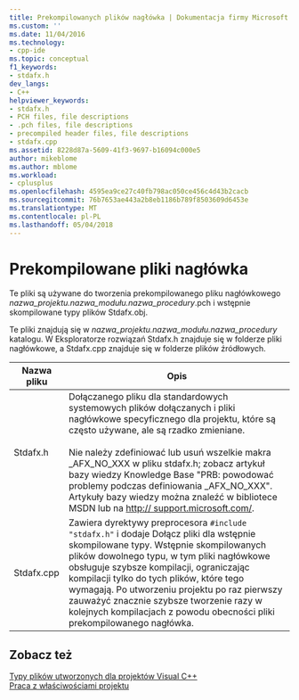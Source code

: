 ```yaml
---
title: Prekompilowanych plików nagłówka | Dokumentacja firmy Microsoft
ms.custom: ''
ms.date: 11/04/2016
ms.technology:
- cpp-ide
ms.topic: conceptual
f1_keywords:
- stdafx.h
dev_langs:
- C++
helpviewer_keywords:
- stdafx.h
- PCH files, file descriptions
- .pch files, file descriptions
- precompiled header files, file descriptions
- stdafx.cpp
ms.assetid: 8228d87a-5609-41f3-9697-b16094c000e5
author: mikeblome
ms.author: mblome
ms.workload:
- cplusplus
ms.openlocfilehash: 4595ea9ce27c40fb798ac050ce456c4d43b2cacb
ms.sourcegitcommit: 76b7653ae443a2b8eb1186b789f8503609d6453e
ms.translationtype: MT
ms.contentlocale: pl-PL
ms.lasthandoff: 05/04/2018
---
```

# <a name="precompiled-header-files"></a>Prekompilowane pliki nagłówka
Te pliki są używane do tworzenia prekompilowanego pliku nagłówkowego *nazwa_projektu.nazwa_modułu.nazwa_procedury*.pch i wstępnie skompilowane typy plików Stdafx.obj.  
  
 Te pliki znajdują się w *nazwa_projektu.nazwa_modułu.nazwa_procedury* katalogu. W Eksploratorze rozwiązań Stdafx.h znajduje się w folderze pliki nagłówkowe, a Stdafx.cpp znajduje się w folderze plików źródłowych.  
  
|Nazwa pliku|Opis|  
|---------------|-----------------|  
|Stdafx.h|Dołączanego pliku dla standardowych systemowych plików dołączanych i pliki nagłówkowe specyficznego dla projektu, które są często używane, ale są rzadko zmieniane.<br /><br /> Nie należy zdefiniować lub usuń wszelkie makra _AFX_NO_XXX w pliku stdafx.h; zobacz artykuł bazy wiedzy Knowledge Base "PRB: powodować problemy podczas definiowania _AFX_NO_XXX". Artykuły bazy wiedzy można znaleźć w bibliotece MSDN lub na [http:// support.microsoft.com/](http://%20support.microsoft.com/).|  
|Stdafx.cpp|Zawiera dyrektywy preprocesora `#include "stdafx.h"` i dodaje Dołącz pliki dla wstępnie skompilowane typy. Wstępnie skompilowanych plików dowolnego typu, w tym pliki nagłówkowe obsługuje szybsze kompilacji, ograniczając kompilacji tylko do tych plików, które tego wymagają. Po utworzeniu projektu po raz pierwszy zauważyć znacznie szybsze tworzenie razy w kolejnych kompilacjach z powodu obecności pliki prekompilowanego nagłówka.|  
  
## <a name="see-also"></a>Zobacz też  
 [Typy plików utworzonych dla projektów Visual C++](../ide/file-types-created-for-visual-cpp-projects.md)   
 [Praca z właściwościami projektu](../ide/working-with-project-properties.md)